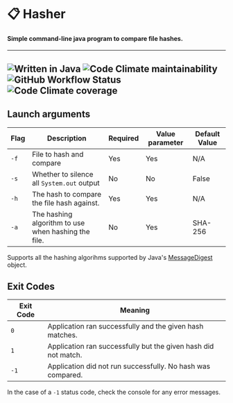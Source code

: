 # :clipboard: Hasher 
#### Simple command-line java program to compare file hashes.
---
![Written in Java](https://img.shields.io/badge/written%20in-java-brightgreen)
![Code Climate maintainability](https://img.shields.io/codeclimate/maintainability/sirmeepington/hasher)
![GitHub Workflow Status](https://img.shields.io/github/workflow/status/sirmeepington/hasher/Maven%20Validation)
![Code Climate coverage](https://img.shields.io/codeclimate/coverage-letter/sirmeepington/hasher)
---

## Launch arguments
| Flag | Description | Required | Value parameter |Default Value |
|------|-------------|----------|----------|--------|
| `-f` | File to hash and compare | Yes | Yes | N/A |
| `-s` | Whether to silence all `System.out` output | No | No | False |
| `-h` | The hash to compare the file hash against. | Yes | Yes | N/A |
| `-a` | The hashing algorithm to use when hashing the file. | No | Yes | SHA-256 |

Supports all the hashing algorihms supported by Java's [MessageDigest](https://docs.oracle.com/en/java/javase/16/docs/api/java.base/java/security/MessageDigest.html) object.

## Exit Codes
| Exit Code | Meaning |
|-|-|
| `0` | Application ran successfully and the given hash matches.|
| `1` | Application ran successfully but the given hash did not match. |
| `-1` | Application did not run successfully. No hash was compared. |

In the case of a `-1` status code, check the console for any error messages.
